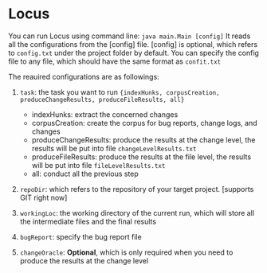 # Locus

You can run Locus using command line: `java main.Main [config]`
It reads all the configurations from the [config] file.
[config] is optional, which refers to `config.txt` under the project folder by default.
You can specify the config file to any file, which should have the same format as `confit.txt`

The reauired configurations are as followings:

1. `task`: the task you want to run `{indexHunks, corpusCreation, produceChangeResults, produceFileResults, all}`

    * indexHunks: extract the concerned changes
    * corpusCreation: create the corpus for bug reports, change logs, and changes
    * produceChangeResults: produce the results at the change level, the results will be put into file `changeLevelResults.txt`
    * produceFileResults: produce the results at the file level, the results will be put into file `fileLevelResults.txt`
    * all: conduct all the previous step

2. `repoDir`: which refers to the repository of your target project. [supports GIT right now]
3. `workingLoc`: the working directory of the current run, which will store all the intermediate files and the final results
4. `bugReport`: specify the bug report file
5. `changeOracle`: **Optional**, which is only required when you need to produce the results at the change level

